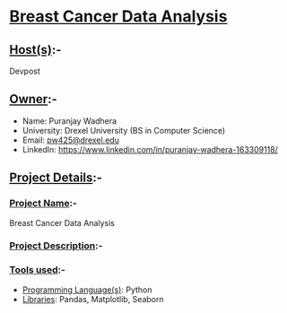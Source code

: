 # <u>Breast Cancer Data Analysis</u>

## <u>Host(s)</u>:-
Devpost

## <u>Owner</u>:-
- Name: Puranjay Wadhera
- University: Drexel University (BS in Computer Science)
- Email: pw425@drexel.edu
- LinkedIn: https://www.linkedin.com/in/puranjay-wadhera-163309118/

## <u>Project Details</u>:-

### <u>Project Name</u>:- 
Breast Cancer Data Analysis

### <u>Project Description</u>:-

### <u>Tools used</u>:-
- <u>Programming Language(s)</u>: Python
- <u>Libraries</u>: Pandas, Matplotlib, Seaborn 